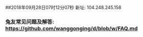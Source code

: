 ##2018年09月28日07时12分07秒 新址: 104.248.245.158
### 兔友常见问题及解答: https://github.com/wanggonging/d/blob/w/FAQ.md
